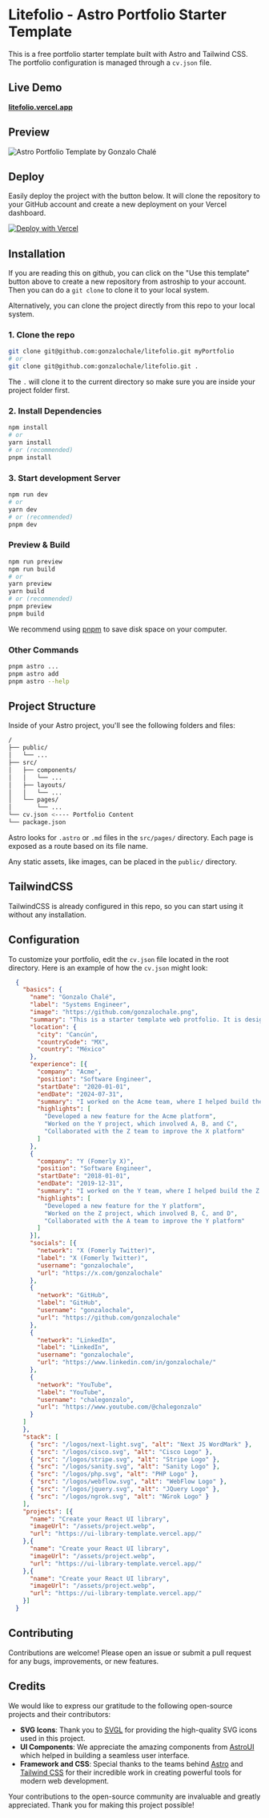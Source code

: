 # Litefolio - Astro Portfolio Starter Template

This is a free portfolio starter template built with Astro and Tailwind CSS. The portfolio configuration is managed through a `cv.json` file.

## Live Demo

**[litefolio.vercel.app](https://litefolio.vercel.app)**

## Preview

![Astro Portfolio Template by Gonzalo Chalé](public/assets/preview.png)

## Deploy

Easily deploy the project with the button below. It will clone the repository to your GitHub account and create a new deployment on your Vercel dashboard.

[![Deploy with Vercel](https://vercel.com/button)](https://vercel.com/new/clone?repository-url=https%3A%2F%2Fgithub.com%2Fgonzalochale%2Fastro-portfolio-template)

## Installation

If you are reading this on github, you can click on the "Use this template" button above to create a new repository from astroship to your account. Then you can do a `git clone` to clone it to your local system.

Alternatively, you can clone the project directly from this repo to your local system.

### 1. Clone the repo

```bash
git clone git@github.com:gonzalochale/litefolio.git myPortfolio
# or
git clone git@github.com:gonzalochale/litefolio.git .
```

The `.` will clone it to the current directory so make sure you are inside your project folder first.

### 2. Install Dependencies

```bash
npm install
# or
yarn install
# or (recommended)
pnpm install
```

### 3. Start development Server

```bash
npm run dev
# or
yarn dev
# or (recommended)
pnpm dev
```

### Preview & Build

```bash
npm run preview
npm run build
# or
yarn preview
yarn build
# or (recommended)
pnpm preview
pnpm build
```

We recommend using [pnpm](https://pnpm.io/) to save disk space on your computer.

### Other Commands

```bash
pnpm astro ...
pnpm astro add
pnpm astro --help
```

## Project Structure

Inside of your Astro project, you'll see the following folders and files:

``` bash
/
├── public/
│   └── ...
├── src/
│   ├── components/
│   │   └── ...
│   ├── layouts/
│   │   └── ...
│   └── pages/
│       └── ...
└── cv.json <---- Portfolio Content
└── package.json
```

Astro looks for `.astro` or `.md` files in the `src/pages/` directory. Each page is exposed as a route based on its file name.

Any static assets, like images, can be placed in the `public/` directory.

## TailwindCSS

TailwindCSS is already configured in this repo, so you can start using it without any installation.

## Configuration

To customize your portfolio, edit the `cv.json` file located in the root directory. Here is an example of how the `cv.json` might look:

```json
  {
    "basics": {
      "name": "Gonzalo Chalé",
      "label": "Systems Engineer",
      "image": "https://github.com/gonzalochale.png",
      "summary": "This is a starter template web protfolio. It is designed to be a starting point to showcase your work and help you stand out from the crowd. Perfect for developers, designers, and other professionals.",
      "location": {
        "city": "Cancún",
        "countryCode": "MX",
        "country": "México"
      },
      "experience": [{
        "company": "Acme",
        "position": "Software Engineer",
        "startDate": "2020-01-01",
        "endDate": "2024-07-31",
        "summary": "I worked on the Acme team, where I helped build the Y feature. I was responsible for Z, which involved A, B, and C.",
        "highlights": [
          "Developed a new feature for the Acme platform",
          "Worked on the Y project, which involved A, B, and C",
          "Collaborated with the Z team to improve the X platform"
        ]
      },
      {
        "company": "Y (Fomerly X)",
        "position": "Software Engineer",
        "startDate": "2018-01-01",
        "endDate": "2019-12-31",
        "summary": "I worked on the Y team, where I helped build the Z feature. I was responsible for A, which involved B, C, and D.",
        "highlights": [
          "Developed a new feature for the Y platform",
          "Worked on the Z project, which involved B, C, and D",
          "Collaborated with the A team to improve the Y platform"
        ]
      }],
      "socials": [{
        "network": "X (Fomerly Twitter)",
        "label": "X (Fomerly Twitter)",
        "username": "gonzalochale",
        "url": "https://x.com/gonzalochale"
      },
      {
        "network": "GitHub",
        "label": "GitHub",
        "username": "gonzalochale",
        "url": "https://github.com/gonzalochale"
      },
      {
        "network": "LinkedIn",
        "label": "LinkedIn",
        "username": "gonzalochale",
        "url": "https://www.linkedin.com/in/gonzalochale/"
      },
      {
        "network": "YouTube",
        "label": "YouTube",
        "username": "chalegonzalo",
        "url": "https://www.youtube.com/@chalegonzalo"
      }
    ]
    },
    "stack": [
      { "src": "/logos/next-light.svg", "alt": "Next JS WordMark" },
      { "src": "/logos/cisco.svg", "alt": "Cisco Logo" },
      { "src": "/logos/stripe.svg", "alt": "Stripe Logo" },
      { "src": "/logos/sanity.svg", "alt": "Sanity Logo" },
      { "src": "/logos/php.svg", "alt": "PHP Logo" },
      { "src": "/logos/webflow.svg", "alt": "WebFlow Logo" },
      { "src": "/logos/jquery.svg", "alt": "JQuery Logo" },
      { "src": "/logos/ngrok.svg", "alt": "NGrok Logo" }
    ],
    "projects": [{
      "name": "Create your React UI library",
      "imageUrl": "/assets/project.webp",
      "url": "https://ui-library-template.vercel.app/"
    },{
      "name": "Create your React UI library",
      "imageUrl": "/assets/project.webp",
      "url": "https://ui-library-template.vercel.app/"
    },{
      "name": "Create your React UI library",
      "imageUrl": "/assets/project.webp",
      "url": "https://ui-library-template.vercel.app/"
    }]
  }
```

## Contributing

Contributions are welcome! Please open an issue or submit a pull request for any bugs, improvements, or new features.

## Credits

We would like to express our gratitude to the following open-source projects and their contributors:

- **SVG Icons**: Thank you to [SVGL](https://www.svgl.app) for providing the high-quality SVG icons used in this project.
- **UI Components**: We appreciate the amazing components from [AstroUI](https://astroui.vercel.app) which helped in building a seamless user interface.
- **Framework and CSS**: Special thanks to the teams behind [Astro](https://astro.build) and [Tailwind CSS](https://tailwindcss.com) for their incredible work in creating powerful tools for modern web development.

Your contributions to the open-source community are invaluable and greatly appreciated. Thank you for making this project possible!
